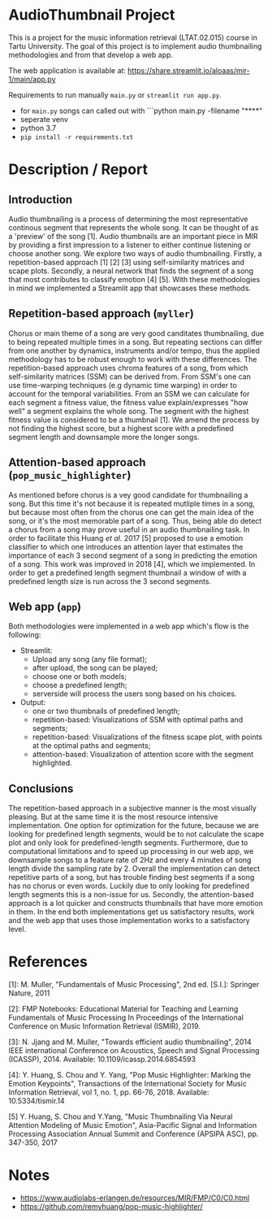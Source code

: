 # AudioThumbnail Project

This is a project for the music information retrieval (LTAT.02.015) course in Tartu University. The goal of this project is to implement audio thumbnailing methodologies and from that develop a web app. 

The web application is available at: https://share.streamlit.io/aloaas/mir-1/main/app.py 

Requirements to run manually ```main.py``` or ```streamlit run app.py```.
- for ```main.py``` songs can called out with ```python main.py -filename "****"
- seperate venv
- python 3.7
- ```pip install -r requirements.txt```

# Description / Report 
## Introduction

Audio thumbnailing is a process of determining the most representative continous segment that represents the whole song. It can be thought of as a 'preview' of the song [1]. Audio thumbnails are an important piece in MIR by providing a first impression to a listener to either continue listening or choose another song. We explore two ways of audio thumbnailing. Firstly, a repetition-based approach [1] [2] [3] using self-similarity matrices and scape plots. Secondly, a neural network that finds the segment of a song that most contributes to classify emotion [4] [5]. With these methodologies in mind we implemented a Streamlit app that showcases these methods. 

## Repetition-based approach (```myller```)

Chorus or main theme of a song are very good canditates thumbnailing, due to being repeated multiple times in a song. But repeating sections can differ from one another by dynamics, instruments and/or tempo, thus the applied methodology has to be robust enough to work with these differences. The repetition-based approach uses chroma features of a song, from which self-similarity matrices (SSM) can be derived from. From SSM's one can use time-warping techniques (e.g dynamic time warping) in order to account for the temporal variabilities. From an SSM we can calculate for each segment a fitness value, the fitness value explain/expresses "how well" a segment explains the whole song. The segment with the highest fitness value is considered to be a thumbnail [1]. We amend the process by not finding the highest score, but a highest score with a predefined segment length and downsample more the longer songs. 

## Attention-based approach (```pop_music_highlighter```)

As mentioned before chorus is a vey good candidate for thumbnailing a song. But this time it's not because it is repeated mutliple times in a song, but because most often from the chorus one can get the main idea of the song, or it's the most memorable part of a song. Thus, being able do detect a chorus from a song may prove useful in an audio thumbnailing task. In order to facilitate this Huang <i> et al. </i> 2017 [5] proposed to use a emotion classifier to which one introduces an attention layer that estimates the importance of each 3 second segment of a song in predicting the emotion of a song. This work was improved in 2018 [4], which we implemented. In order to get a predefined length segment thumbnail a window of with a predefined length size is run across the 3 second segments. 

## Web app (```app```)

Both methodologies were implemented in a web app which's flow is the following:

- Streamlit:
  - Upload any song (any file format);
  - after upload, the song can be played;
  - choose one or both models;
  - choose a predefined length;
  - serverside will process the users song based on his choices.
- Output:
  - one or two thumbnails of predefined length;
  - repetition-based: Visualizations of SSM with optimal paths and segments;
  - repetition-based: Visualizations of the fitness scape plot, with points at the optimal paths and segments;
  - attention-based: Visualization of attention score with the segment highlighted.


## Conclusions 

The repetition-based approach in a subjective manner is the most visually pleasing. But at the same time it is the most resource intensive implementation. One option for optimization for the future, because we are looking for predefined length segments, would be to not calculate the scape plot and only look for predefined-length segments. Furthermore, due to computational limitations and to speed up processing in our web app, we downsample songs to a feature rate of 2Hz and every 4 minutes of song length divide the sampling rate by 2. Overall the implementation can detect repetitive parts of a song, but has trouble finding best segments if a song has no chorus or even words. Luckily due to only looking for predefined length segments this is a non-issue for us. Secondly, the attention-based approach is a lot quicker and constructs thumbnails that have more emotion in them. In the end both implementations get us satisfactory results, work and the web app that uses those implementation works to a satisfactory level. 

# References 

[1]: M. Muller, "Fundamentals of Music Processing", 2nd ed. [S.I.]: Springer Nature, 2011 

[2]: FMP Notebooks: Educational Material for Teaching and Learning Fundamentals of Music Processing In Proceedings of the International Conference on Music Information Retrieval (ISMIR), 2019. 

[3]: N. Jjang and M. Muller, "Towards efficient audio thumbnailing", 2014 IEEE international Conference on Acoustics, Speech and Signal Processing (ICASSP), 2014. Available: 10.1109/icassp.2014.6854593

[4]: Y. Huang, S. Chou and Y. Yang, "Pop Music Highlighter: Marking the Emotion Keypoints", Transactions of the International Society for Music Information Retrieval, vol 1, no. 1, pp. 66-76, 2018. Available: 10.5334/tismir.14

[5] Y. Huang, S. Chou and Y.Yang, "Music Thumbnailing Via Neural Attention Modeling of Music Emotion", Asia-Pacific Signal and Information Processing Association Annual Summit and Conference (APSIPA ASC), pp. 347-350, 2017

# Notes

- https://www.audiolabs-erlangen.de/resources/MIR/FMP/C0/C0.html
- https://github.com/remyhuang/pop-music-highlighter/
